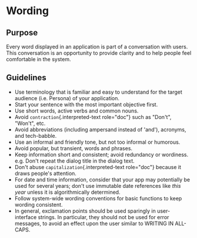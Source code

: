 Wording
=======

Purpose
-------

Every word displayed in an application is part of a conversation with
users. This conversation is an opportunity to provide clarity and to
help people feel comfortable in the system.

Guidelines
----------

-   Use terminology that is familiar and easy to understand for the
    target audience (i.e. Persona) of your application.
-   Start your sentence with the most important objective first.
-   Use short words, active verbs and common nouns.
-   Avoid `contraction`{.interpreted-text role="doc"} such as
    \"Don\'t\", \"Won\'t\", etc.
-   Avoid abbreviations (including ampersand instead of \'and\'),
    acronyms, and tech-babble.
-   Use an informal and friendly tone, but not too informal or humorous.
-   Avoid popular, but transient, words and phrases.
-   Keep information short and consistent; avoid redundancy or
    wordiness. e.g. Don\'t repeat the dialog title in the dialog text.
-   Don\'t abuse `capitalization`{.interpreted-text role="doc"} because
    it draws people's attention.
-   For date and time information, consider that your app may
    potentially be used for several years; don\'t use immutable date
    references like *this year* unless it is algorithmically determined.
-   Follow system-wide wording conventions for basic functions to keep
    wording consistent.
-   In general, exclamation points should be used sparingly in
    user-interface strings. In particular, they should not be used for
    error messages, to avoid an effect upon the user similar to WRITING
    IN ALL-CAPS.
